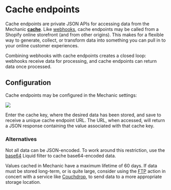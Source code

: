 # Cache endpoints

Cache endpoints are private JSON APIs for accessing data from the Mechanic [**cache**](./). Like [webhooks](../webhooks.md), cache endpoints may be called from a Shopify online storefront \(and from other origins\). This makes for a flexible way to generate, collect, or transform data into something you can pull in to your online customer experiences.

Combining webhooks with cache endpoints creates a closed loop: webhooks receive data for processing, and cache endpoints can return data once processed.

## Configuration

Cache endpoints may be configured in the Mechanic settings:

![](https://d33v4339jhl8k0.cloudfront.net/docs/assets/5ddd799f2c7d3a7e9ae472fc/images/5e8b9ddc2c7d3a7e9aea78fd/file-ZNE7lcFQXd.png)

Enter the cache key, where the desired data has been stored, and save to receive a unique cache endpoint URL. The URL, when accessed, will return a JSON response containing the value associated with that cache key.

### Alternatives

Not all data can be JSON-encoded. To work around this restriction, use the [base64](../liquid/filters.md#base-64-decode_base64) Liquid filter to cache base64-encoded data.

Values cached in Mechanic have a maximum lifetime of 60 days. If data must be stored long-term, or is quite large, consider using the [FTP](../../core/actions/ftp.md) action in concert with a service like [Couchdrop](https://couchdrop.io/), to send data to a more appropriate storage location.

